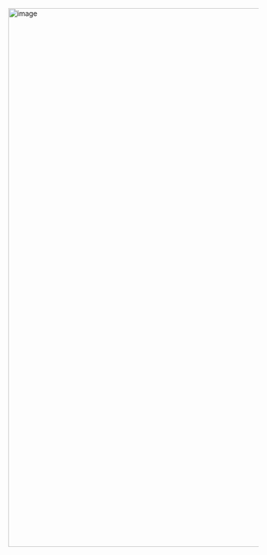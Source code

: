 

<img width="1084" alt="image" src="https://github.com/sheru007/insta-clone-using-MERN/assets/77526923/1f480914-0be7-4836-95d7-6f40e19fb0e9">
